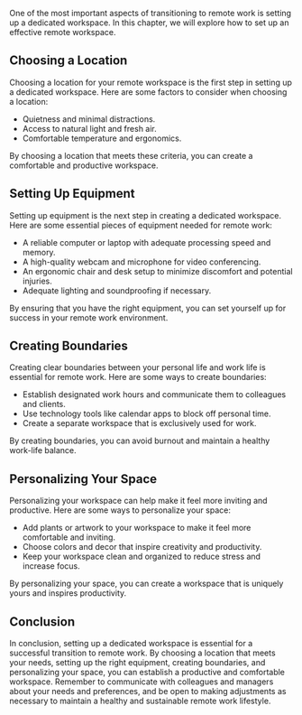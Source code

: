 
One of the most important aspects of transitioning to remote work is setting up a dedicated workspace. In this chapter, we will explore how to set up an effective remote workspace.

Choosing a Location
-------------------

Choosing a location for your remote workspace is the first step in setting up a dedicated workspace. Here are some factors to consider when choosing a location:

* Quietness and minimal distractions.
* Access to natural light and fresh air.
* Comfortable temperature and ergonomics.

By choosing a location that meets these criteria, you can create a comfortable and productive workspace.

Setting Up Equipment
--------------------

Setting up equipment is the next step in creating a dedicated workspace. Here are some essential pieces of equipment needed for remote work:

* A reliable computer or laptop with adequate processing speed and memory.
* A high-quality webcam and microphone for video conferencing.
* An ergonomic chair and desk setup to minimize discomfort and potential injuries.
* Adequate lighting and soundproofing if necessary.

By ensuring that you have the right equipment, you can set yourself up for success in your remote work environment.

Creating Boundaries
-------------------

Creating clear boundaries between your personal life and work life is essential for remote work. Here are some ways to create boundaries:

* Establish designated work hours and communicate them to colleagues and clients.
* Use technology tools like calendar apps to block off personal time.
* Create a separate workspace that is exclusively used for work.

By creating boundaries, you can avoid burnout and maintain a healthy work-life balance.

Personalizing Your Space
------------------------

Personalizing your workspace can help make it feel more inviting and productive. Here are some ways to personalize your space:

* Add plants or artwork to your workspace to make it feel more comfortable and inviting.
* Choose colors and decor that inspire creativity and productivity.
* Keep your workspace clean and organized to reduce stress and increase focus.

By personalizing your space, you can create a workspace that is uniquely yours and inspires productivity.

Conclusion
----------

In conclusion, setting up a dedicated workspace is essential for a successful transition to remote work. By choosing a location that meets your needs, setting up the right equipment, creating boundaries, and personalizing your space, you can establish a productive and comfortable workspace. Remember to communicate with colleagues and managers about your needs and preferences, and be open to making adjustments as necessary to maintain a healthy and sustainable remote work lifestyle.

